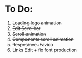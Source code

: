 <h1>To Do:</h1>
<ol>
    <li><strike>Loading logo animation</strike></li>
    <li><strike>Edit Scrollbar</strike></li>
    <li><strike>Scroll animation</strike></li>
    <li><strike>Components scroll animation</strike></li>
    <li><strike>Resposinve</strike>+Favico</li>
    <li>Links Edit + fix font production</li>
</ol>